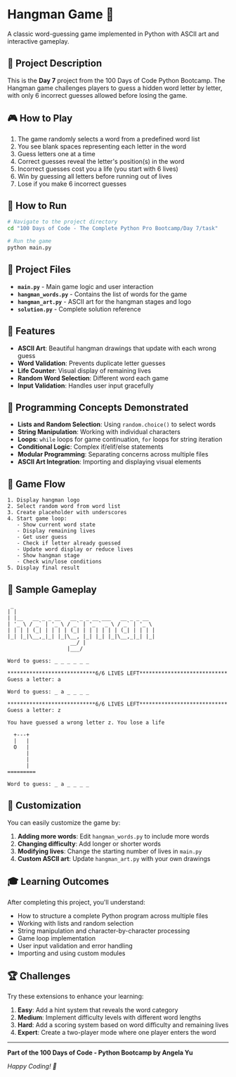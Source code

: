# Hangman Game 🎯

A classic word-guessing game implemented in Python with ASCII art and interactive gameplay.

## 📖 Project Description

This is the **Day 7** project from the 100 Days of Code Python Bootcamp. The Hangman game challenges players to guess a hidden word letter by letter, with only 6 incorrect guesses allowed before losing the game.

## 🎮 How to Play

1. The game randomly selects a word from a predefined word list
2. You see blank spaces representing each letter in the word
3. Guess letters one at a time
4. Correct guesses reveal the letter's position(s) in the word
5. Incorrect guesses cost you a life (you start with 6 lives)
6. Win by guessing all letters before running out of lives
7. Lose if you make 6 incorrect guesses

## 🚀 How to Run

```bash
# Navigate to the project directory
cd "100 Days of Code - The Complete Python Pro Bootcamp/Day 7/task"

# Run the game
python main.py
```

## 📁 Project Files

- **`main.py`** - Main game logic and user interaction
- **`hangman_words.py`** - Contains the list of words for the game
- **`hangman_art.py`** - ASCII art for the hangman stages and logo
- **`solution.py`** - Complete solution reference

## 🎨 Features

- **ASCII Art**: Beautiful hangman drawings that update with each wrong guess
- **Word Validation**: Prevents duplicate letter guesses
- **Life Counter**: Visual display of remaining lives
- **Random Word Selection**: Different word each game
- **Input Validation**: Handles user input gracefully

## 🧠 Programming Concepts Demonstrated

- **Lists and Random Selection**: Using `random.choice()` to select words
- **String Manipulation**: Working with individual characters
- **Loops**: `while` loops for game continuation, `for` loops for string iteration
- **Conditional Logic**: Complex if/elif/else statements
- **Modular Programming**: Separating concerns across multiple files
- **ASCII Art Integration**: Importing and displaying visual elements

## 🎯 Game Flow

```
1. Display hangman logo
2. Select random word from word list
3. Create placeholder with underscores
4. Start game loop:
   - Show current word state
   - Display remaining lives
   - Get user guess
   - Check if letter already guessed
   - Update word display or reduce lives
   - Show hangman stage
   - Check win/lose conditions
5. Display final result
```

## 📝 Sample Gameplay

```
 _                                             
| |                                            
| |__   __ _ _ __   __ _ _ __ ___   __ _ _ __  
| '_ \ / _` | '_ \ / _` | '_ ` _ \ / _` | '_ \ 
| | | | (_| | | | | (_| | | | | | | (_| | | | |
|_| |_|\__,_|_| |_|\__, |_| |_| |_|\__,_|_| |_|
                    __/ |                      
                   |___/    

Word to guess: _ _ _ _ _ _

****************************6/6 LIVES LEFT****************************
Guess a letter: a

Word to guess: _ a _ _ _ _

****************************6/6 LIVES LEFT****************************
Guess a letter: z

You have guessed a wrong letter z. You lose a life

  +---+
  |   |
  O   |
      |
      |
      |
=========

Word to guess: _ a _ _ _ _
```

## 🔧 Customization

You can easily customize the game by:

1. **Adding more words**: Edit `hangman_words.py` to include more words
2. **Changing difficulty**: Add longer or shorter words
3. **Modifying lives**: Change the starting number of lives in `main.py`
4. **Custom ASCII art**: Update `hangman_art.py` with your own drawings

## 🎓 Learning Outcomes

After completing this project, you'll understand:

- How to structure a complete Python program across multiple files
- Working with lists and random selection
- String manipulation and character-by-character processing
- Game loop implementation
- User input validation and error handling
- Importing and using custom modules

## 🏆 Challenges

Try these extensions to enhance your learning:

1. **Easy**: Add a hint system that reveals the word category
2. **Medium**: Implement difficulty levels with different word lengths
3. **Hard**: Add a scoring system based on word difficulty and remaining lives
4. **Expert**: Create a two-player mode where one player enters the word

---

**Part of the 100 Days of Code - Python Bootcamp by Angela Yu**

*Happy Coding! 🐍*
